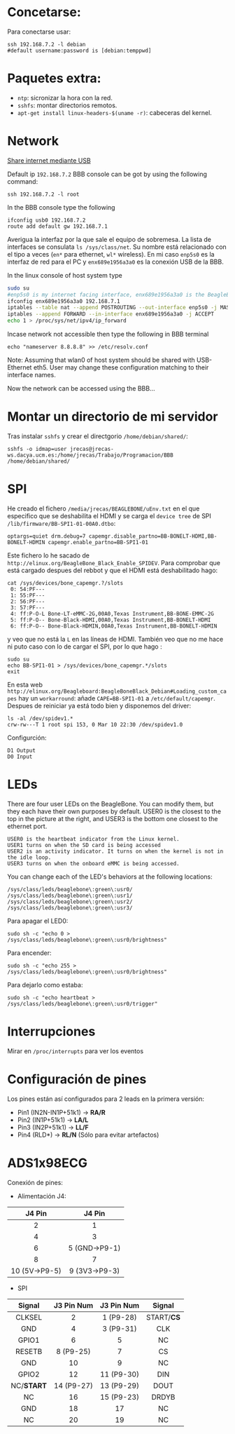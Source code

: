 # Concetarse:
Para conectarse usar:
```
ssh 192.168.7.2 -l debian
#default username:password is [debian:temppwd]

```
# Paquetes extra:
* `ntp`: sicronizar la hora con la red.
* `sshfs`: montar directorios remotos.
* `apt-get install linux-headers-$(uname -r)`: cabeceras del kernel.

# Network
[Share internet mediante USB](https://elementztechblog.wordpress.com/2014/12/22/sharing-internet-using-network-over-usb-in-beaglebone-black/)

Default ip `192.168.7.2`
BBB console can be got by using the following command:
```
ssh 192.168.7.2 -l root
```
In the BBB console type the following
```
ifconfig usb0 192.168.7.2
route add default gw 192.168.7.1
```
Averigua la interfaz por la que sale el equipo de sobremesa. La lista de interfaces se consulata `ls /sys/class/net`. Su nombre está relacionado con el tipo a veces (`en*` para ethernet, `wl*` wireless). En mi caso `enp5s0` es la interfaz de red para el PC y `enx689e1956a3a0` es la conexión USB de la BBB.

In the linux console of host system type
```bash
sudo su
#enp5s0 is my internet facing interface, enx689e1956a3a0 is the BeagleBone USB connection
ifconfig enx689e1956a3a0 192.168.7.1
iptables --table nat --append POSTROUTING --out-interface enp5s0 -j MASQUERADE
iptables --append FORWARD --in-interface enx689e1956a3a0 -j ACCEPT
echo 1 > /proc/sys/net/ipv4/ip_forward
```

Incase network not accessible then type the following in BBB terminal
```
echo "nameserver 8.8.8.8" >> /etc/resolv.conf
```

Note: Assuming that wlan0 of host system should be shared with USB-Ethernet eth5. User may change these configuration matching to their interface names.

Now the network can be accessed using the BBB...


# Montar un directorio de mi servidor
Tras instalar `sshfs` y crear el directgorio `/home/debian/shared/`:
```
sshfs -o idmap=user jrecas@jrecas-ws.dacya.ucm.es:/home/jrecas/Trabajo/Programacion/BBB /home/debian/shared/
```

# SPI

He creado el fichero `/media/jrecas/BEAGLEBONE/uEnv.txt` en el que especifico que se deshabilita el HDMI y se carga el `device tree` de SPI `/lib/firmware/BB-SPI1-01-00A0.dtbo`:

```
optargs=quiet drm.debug=7 capemgr.disable_partno=BB-BONELT-HDMI,BB-BONELT-HDMIN capemgr.enable_partno=BB-SPI1-01
```
Este fichero lo he sacado de `http://elinux.org/BeagleBone_Black_Enable_SPIDEV`. Para comprobar que está cargado despues del rebbot y que el HDMI está deshabilitado hago:

```
cat /sys/devices/bone_capemgr.?/slots
 0: 54:PF---
 1: 55:PF---
 2: 56:PF---
 3: 57:PF---
 4: ff:P-O-L Bone-LT-eMMC-2G,00A0,Texas Instrument,BB-BONE-EMMC-2G
 5: ff:P-O-- Bone-Black-HDMI,00A0,Texas Instrument,BB-BONELT-HDMI
 6: ff:P-O-- Bone-Black-HDMIN,00A0,Texas Instrument,BB-BONELT-HDMIN

```

y veo que no está la `L` en las líneas de HDMI. También veo que no me hace ni puto caso con lo de cargar el SPI, por lo que hago :
```
sudo su
echo BB-SPI1-01 > /sys/devices/bone_capemgr.*/slots
exit
```
En esta web `http://elinux.org/Beagleboard:BeagleBoneBlack_Debian#Loading_custom_capes` hay un `workarround`: añade `CAPE=BB-SPI1-01` a `/etc/default/capemgr`. Despues de reiniciar ya está todo bien y disponemos del driver:

```
ls -al /dev/spidev1.*
crw-rw---T 1 root spi 153, 0 Mar 10 22:30 /dev/spidev1.0
```
Configurción:
```
D1 Output
D0 Input
```
# LEDs

There are four user LEDs on the BeagleBone. You can modify them, but they each have their own purposes by default. USER0 is the closest to the top in the picture at the right, and USER3 is the bottom one closest to the ethernet port.
```
USER0 is the heartbeat indicator from the Linux kernel.
USER1 turns on when the SD card is being accessed
USER2 is an activity indicator. It turns on when the kernel is not in the idle loop.
USER3 turns on when the onboard eMMC is being accessed.
```
You can change each of the LED's behaviors at the following locations:
```
/sys/class/leds/beaglebone\:green\:usr0/
/sys/class/leds/beaglebone\:green\:usr1/
/sys/class/leds/beaglebone\:green\:usr2/
/sys/class/leds/beaglebone\:green\:usr3/
```
Para apagar el LED0:
```
sudo sh -c "echo 0 > /sys/class/leds/beaglebone\:green\:usr0/brightness"
```
Para encender:
```
sudo sh -c "echo 255 > /sys/class/leds/beaglebone\:green\:usr0/brightness"
```

Para dejarlo como estaba:
```
sudo sh -c "echo heartbeat > /sys/class/leds/beaglebone\:green\:usr0/trigger"
```

# Interrupciones

Mirar en `/proc/interrupts` para ver los eventos

# Configuración de pines
Los pines están así configurados para 2 leads en la primera versión:

  * Pin1 (IN2N-IN1P+51k1) -> **RA/R**
  * Pin2 (IN1P+51k1)      -> **LA/L**
  * Pin3 (IN2P+51k1)      -> **LL/F**
  * Pin4 (RLD*)           -> **RL/N** (Sólo para evitar artefactos)

# ADS1x98ECG
Conexión de pines:

  * Alimentación J4:


J4 Pin        | J4 Pin
:------------:|:-----------:
2             | 1
4             | 3
6             | 5 (GND->P9-1)
8             | 7
10 (5V->P9-5) | 9 (3V3->P9-3)

  * SPI

 Signal        | J3 Pin Num  | J3 Pin Num  | Signal       
:-------------:|:-----------:|:-----------:|:-----------:
 CLKSEL        | 2           | 1  (P9-28)  | START/**CS** 
 GND           | 4           | 3  (P9-31)  | CLK          
 GPIO1         | 6           | 5           | NC           
 RESETB        | 8  (P9-25)  | 7           | CS           
 GND           | 10          | 9           | NC           
 GPIO2         | 12          | 11 (P9-30)  | DIN          
 NC/**START**  | 14 (P9-27)  | 13 (P9-29)  | DOUT         
 NC            | 16          | 15 (P9-23)  | DRDYB        
 GND           | 18          | 17          | NC           
 NC            | 20          | 19          | NC          